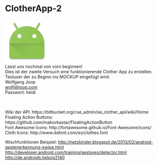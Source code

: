 # ClotherApp-2
<img src="https://raw.githubusercontent.com/cyberkeiler/ClotherApp-2/master/app/src/main/res/mipmap-xxhdpi/ic_launcher.png?token=AI8A_y4tZwW8Xr1mv-DZoQ18onXYC9Qrks5VgpNFwA%3D%3D"><br/>
Lasst uns nochmal von vorn beginnen!<br/>
Dies ist der zweite Versuch eine funktionierende Clother App zu erstellen. 
<br/>
Testuser der zu Beginn ins MOCKUP eingefügt wird:<br/>
Wolfgang Joop<br/>
wolfi@joop.com<br/>
Passwort: heidi<br/>
<br/>

<br/>
Wiki der API: https://bitbucket.org/cse_admin/se_clother_api/wiki/Home<br/>
Floating Action Buttons: https://github.com/makovkastar/FloatingActionButton<br/>
Font Awesome Icons: http://fortawesome.github.io/Font-Awesome/icons/<br/>
Cloth Icons: http://www.dafont.com/es/clothes.font<br/>


Wischfunktionen Beispiel:
http://netzkinder.blogspot.de/2013/02/android-gestenerkennung-swipe.html <br/>
http://developer.android.com/training/gestures/detector.html <br/>
http://de.androids.help/q2140
